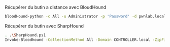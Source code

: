 Récupérer du butin a distance avec BloudHound

```sh
bloodHound-python -c All -u Administrator -p 'Password' -d pwnlab.local -ns 10.10.x.x
```

Récupérer du butin avec SharpHound

```sh
. .\SharpHound.ps1
Invoke-Bloodhound -CollectionMethod All -Domain CONTROLLER.local -ZipFileName loot.zip
```


